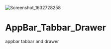 ![Screenshot_1632728258](https://user-images.githubusercontent.com/89948560/134972264-7ac63e9e-258f-463d-b20c-bc2480e155b5.png)
# AppBar_Tabbar_Drawer
appbar tabbar and drawer
